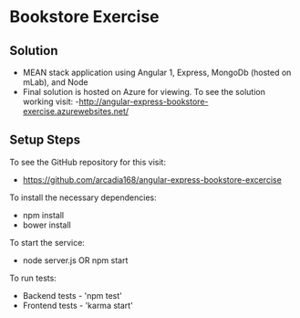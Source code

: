 # Bookstore Exercise

## Solution
- MEAN stack application using Angular 1, Express, MongoDb (hosted on mLab), and Node
- Final solution is hosted on Azure for viewing. To see the solution working visit: 
    -http://angular-express-bookstore-exercise.azurewebsites.net/

## Setup Steps
To see the GitHub repository for this visit:
- https://github.com/arcadia168/angular-express-bookstore-excercise

To install the necessary dependencies: 
- npm install
- bower install

To start the service:
- node server.js OR npm start

To run tests:
- Backend tests - 'npm test'
- Frontend tests - 'karma start'